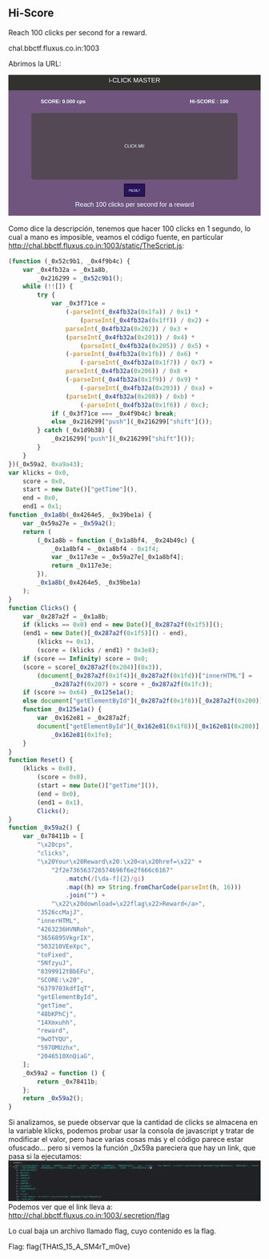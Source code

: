 ## Hi-Score

Reach 100 clicks per second for a reward.

chal.bbctf.fluxus.co.in:1003

Abrimos la URL:

![Página](../images/2023-02-04_100028_chal.bbctf.fluxus.co.in.png)

Como dice la descripción, tenemos que hacer 100 clicks en 1 segundo, lo cual a mano es imposible, veamos el código fuente, en particular http://chal.bbctf.fluxus.co.in:1003/static/TheScript.js:
```javascript
(function (_0x52c9b1, _0x4f9b4c) {
	var _0x4fb32a = _0x1a8b,
		_0x216299 = _0x52c9b1();
	while (!![]) {
		try {
			var _0x3f71ce =
				(-parseInt(_0x4fb32a(0x1fa)) / 0x1) *
					(parseInt(_0x4fb32a(0x1ff)) / 0x2) +
				parseInt(_0x4fb32a(0x202)) / 0x3 +
				(parseInt(_0x4fb32a(0x201)) / 0x4) *
					(parseInt(_0x4fb32a(0x205)) / 0x5) +
				(-parseInt(_0x4fb32a(0x1fb)) / 0x6) *
					(-parseInt(_0x4fb32a(0x1f7)) / 0x7) +
				parseInt(_0x4fb32a(0x206)) / 0x8 +
				(-parseInt(_0x4fb32a(0x1f9)) / 0x9) *
					(-parseInt(_0x4fb32a(0x203)) / 0xa) +
				(parseInt(_0x4fb32a(0x208)) / 0xb) *
					(-parseInt(_0x4fb32a(0x1f6)) / 0xc);
			if (_0x3f71ce === _0x4f9b4c) break;
			else _0x216299["push"](_0x216299["shift"]());
		} catch (_0x1d9b38) {
			_0x216299["push"](_0x216299["shift"]());
		}
	}
})(_0x59a2, 0xa9a43);
var klicks = 0x0,
	score = 0x0,
	start = new Date()["getTime"](),
	end = 0x0,
	end1 = 0x1;
function _0x1a8b(_0x4264e5, _0x39be1a) {
	var _0x59a27e = _0x59a2();
	return (
		(_0x1a8b = function (_0x1a8bf4, _0x24b49c) {
			_0x1a8bf4 = _0x1a8bf4 - 0x1f4;
			var _0x117e3e = _0x59a27e[_0x1a8bf4];
			return _0x117e3e;
		}),
		_0x1a8b(_0x4264e5, _0x39be1a)
	);
}
function Clicks() {
	var _0x287a2f = _0x1a8b;
	if (klicks == 0x0) end = new Date()[_0x287a2f(0x1f5)]();
	(end1 = new Date()[_0x287a2f(0x1f5)]() - end),
		(klicks += 0x1),
		(score = (klicks / end1) * 0x3e8);
	if (score == Infinity) score = 0x0;
	(score = score[_0x287a2f(0x204)](0x3)),
		(document[_0x287a2f(0x1f4)](_0x287a2f(0x1fd))["innerHTML"] =
			_0x287a2f(0x207) + score + _0x287a2f(0x1fc));
	if (score >= 0x64) _0x125e1a();
	else document["getElementById"](_0x287a2f(0x1f8))[_0x287a2f(0x200)] = "";
	function _0x125e1a() {
		var _0x162e81 = _0x287a2f;
		document["getElementById"](_0x162e81(0x1f8))[_0x162e81(0x200)] =
			_0x162e81(0x1fe);
	}
}
function Reset() {
	(klicks = 0x0),
		(score = 0x0),
		(start = new Date()["getTime"]()),
		(end = 0x0),
		(end1 = 0x1),
		Clicks();
}
function _0x59a2() {
	var _0x78411b = [
		"\x20cps",
		"clicks",
		"\x20Your\x20Reward\x20:\x20<a\x20href=\x22" +
			"2f2e736563726574696f6e2f666c6167"
				.match(/[\da-f]{2}/gi)
				.map((h) => String.fromCharCode(parseInt(h, 16)))
				.join("") +
			"\x22\x20download=\x22flag\x22>Reward</a>",
		"3526ccMajJ",
		"innerHTML",
		"4263236HVNRoh",
		"3656895VkgrIX",
		"503210VEeXpc",
		"toFixed",
		"5NfzyuJ",
		"8399912tBbEFu",
		"SCORE:\x20",
		"6379703kdfIqT",
		"getElementById",
		"getTime",
		"48bKPhCj",
		"14Xmxuhh",
		"reward",
		"9wOTYQU",
		"597OMUzhx",
		"2046510XnQiaG",
	];
	_0x59a2 = function () {
		return _0x78411b;
	};
	return _0x59a2();
}
```
Si analizamos, se puede observar que la cantidad de clicks se almacena en la variable klicks, podemos probar usar la consola de javascript y tratar de modificar el valor, pero hace varias cosas más y el código parece estar ofuscado... pero si vemos la función _0x59a pareciera que hay un link, que pasa si la ejecutamos:
![función js](../images/2023-02-04%2010-21-39.png)
Podemos ver que el link lleva a: http://chal.bbctf.fluxus.co.in:1003/.secretion/flag

Lo cual baja un archivo llamado flag, cuyo contenido es la flag.

Flag: flag{THAtS_15_A_SM4rT_m0ve}